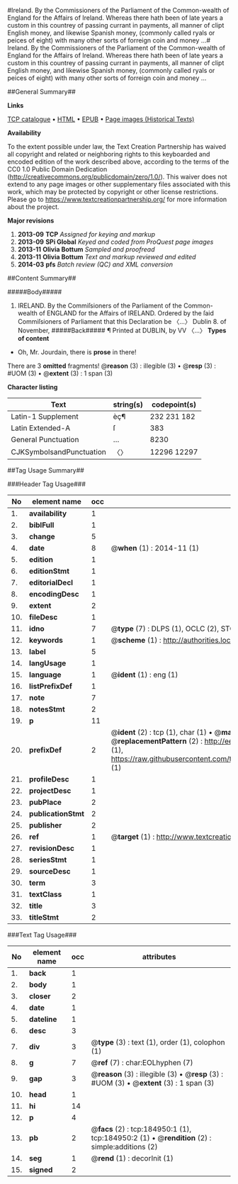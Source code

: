 #Ireland.  By the Commissioners of the Parliament of the Common-wealth of England for the Affairs of Ireland. Whereas there hath been of late years a custom in this countrey of passing currant in payments, all manner of clipt English money, and likewise Spanish money, (commonly called ryals or peices of eight) with many other sorts of forreign coin and money ...#
Ireland.  By the Commissioners of the Parliament of the Common-wealth of England for the Affairs of Ireland. Whereas there hath been of late years a custom in this countrey of passing currant in payments, all manner of clipt English money, and likewise Spanish money, (commonly called ryals or peices of eight) with many other sorts of forreign coin and money ...

##General Summary##

**Links**

[TCP catalogue](http://www.ota.ox.ac.uk/tcp/)  • 
[HTML](http://tei.it.ox.ac.uk/tcp/Texts-HTML/free/B09/B09287.html)  • 
[EPUB](http://tei.it.ox.ac.uk/tcp/Texts-EPUB/free/B09/B09287.epub) • 
[Page images (Historical Texts)](https://historicaltexts.jisc.ac.uk/eebo-69648700e)

**Availability**

To the extent possible under law, the Text Creation Partnership has waived all copyright and related or neighboring rights to this keyboarded and encoded edition of the work described above, according to the terms of the CC0 1.0 Public Domain Dedication (http://creativecommons.org/publicdomain/zero/1.0/). This waiver does not extend to any page images or other supplementary files associated with this work, which may be protected by copyright or other license restrictions. Please go to https://www.textcreationpartnership.org/ for more information about the project.

**Major revisions**

1. __2013-09__ __TCP__ *Assigned for keying and markup*
1. __2013-09__ __SPi Global__ *Keyed and coded from ProQuest page images*
1. __2013-11__ __Olivia Bottum__ *Sampled and proofread*
1. __2013-11__ __Olivia Bottum__ *Text and markup reviewed and edited*
1. __2014-03__ __pfs__ *Batch review (QC) and XML conversion*

##Content Summary##

#####Body#####

1. IRELAND. By the Commiſsioners of the Parliament of the Common-wealth of ENGLAND for the Affairs of IRELAND.
Ordered by the ſaid Commiſsioners of Parliament that this Declaration be 〈…〉 Dublin 8. of November, 
#####Back#####
¶ Printed at DUBLIN, by VV 〈…〉
**Types of content**

  * Oh, Mr. Jourdain, there is **prose** in there!

There are 3 **omitted** fragments! 
 @__reason__ (3) : illegible (3)  •  @__resp__ (3) : #UOM (3)  •  @__extent__ (3) : 1 span (3)

**Character listing**


|Text|string(s)|codepoint(s)|
|---|---|---|
|Latin-1 Supplement|èç¶|232 231 182|
|Latin Extended-A|ſ|383|
|General Punctuation|…|8230|
|CJKSymbolsandPunctuation|〈〉|12296 12297|

##Tag Usage Summary##

###Header Tag Usage###

|No|element name|occ|attributes|
|---|---|---|---|
|1.|__availability__|1||
|2.|__biblFull__|1||
|3.|__change__|5||
|4.|__date__|8| @__when__ (1) : 2014-11 (1)|
|5.|__edition__|1||
|6.|__editionStmt__|1||
|7.|__editorialDecl__|1||
|8.|__encodingDesc__|1||
|9.|__extent__|2||
|10.|__fileDesc__|1||
|11.|__idno__|7| @__type__ (7) : DLPS (1), OCLC (2), STC (2), EEBO-CITATION (1), VID (1)|
|12.|__keywords__|1| @__scheme__ (1) : http://authorities.loc.gov/ (1)|
|13.|__label__|5||
|14.|__langUsage__|1||
|15.|__language__|1| @__ident__ (1) : eng (1)|
|16.|__listPrefixDef__|1||
|17.|__note__|7||
|18.|__notesStmt__|2||
|19.|__p__|11||
|20.|__prefixDef__|2| @__ident__ (2) : tcp (1), char (1)  •  @__matchPattern__ (2) : ([0-9\-]+):([0-9IVX]+) (1), (.+) (1)  •  @__replacementPattern__ (2) : http://eebo.chadwyck.com/downloadtiff?vid=$1&page=$2 (1), https://raw.githubusercontent.com/textcreationpartnership/Texts/master/tcpchars.xml#$1 (1)|
|21.|__profileDesc__|1||
|22.|__projectDesc__|1||
|23.|__pubPlace__|2||
|24.|__publicationStmt__|2||
|25.|__publisher__|2||
|26.|__ref__|1| @__target__ (1) : http://www.textcreationpartnership.org/docs/. (1)|
|27.|__revisionDesc__|1||
|28.|__seriesStmt__|1||
|29.|__sourceDesc__|1||
|30.|__term__|3||
|31.|__textClass__|1||
|32.|__title__|3||
|33.|__titleStmt__|2||


###Text Tag Usage###

|No|element name|occ|attributes|
|---|---|---|---|
|1.|__back__|1||
|2.|__body__|1||
|3.|__closer__|2||
|4.|__date__|1||
|5.|__dateline__|1||
|6.|__desc__|3||
|7.|__div__|3| @__type__ (3) : text (1), order (1), colophon (1)|
|8.|__g__|7| @__ref__ (7) : char:EOLhyphen (7)|
|9.|__gap__|3| @__reason__ (3) : illegible (3)  •  @__resp__ (3) : #UOM (3)  •  @__extent__ (3) : 1 span (3)|
|10.|__head__|1||
|11.|__hi__|14||
|12.|__p__|4||
|13.|__pb__|2| @__facs__ (2) : tcp:184950:1 (1), tcp:184950:2 (1)  •  @__rendition__ (2) : simple:additions (2)|
|14.|__seg__|1| @__rend__ (1) : decorInit (1)|
|15.|__signed__|2||
